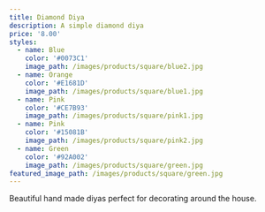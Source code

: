 ```yaml
---
title: Diamond Diya
description: A simple diamond diya
price: '8.00'
styles:
  - name: Blue
    color: '#0073C1'
    image_path: /images/products/square/blue2.jpg
  - name: Orange
    color: '#E1681D'
    image_path: /images/products/square/blue1.jpg
  - name: Pink
    color: '#CE7B93'
    image_path: /images/products/square/pink1.jpg
  - name: Pink
    color: '#15081B'
    image_path: /images/products/square/pink2.jpg    
  - name: Green
    color: '#92A002'
    image_path: /images/products/square/green.jpg
featured_image_path: /images/products/square/green.jpg
---
```


Beautiful hand made diyas perfect for decorating around the house.
